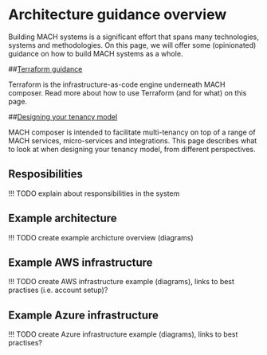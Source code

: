 # Architecture guidance overview

Building MACH systems is a significant effort that spans many technologies,
systems and methodologies. On this page, we will offer some (opinionated)
guidance on how to build MACH systems as a whole.


##[Terraform guidance](./terraform.md)

Terraform is the infrastructure-as-code engine underneath MACH composer. Read
more about how to use Terraform (and for what) on this page.

##[Designing your tenancy model](./tenancy.md)

MACH composer is intended to facilitate multi-tenancy on top of a range of MACH
services, micro-services and integrations. This page describes what to look at
when designing your tenancy model, from different perspectives.


## Resposibilities

!!! TODO
    explain about responsibilities in the system

## Example architecture

!!! TODO
    create example archicture overview (diagrams)

## Example AWS infrastructure

!!! TODO
    create AWS infrastructure example (diagrams), links to best practises (i.e. account setup)?

## Example Azure infrastructure

!!! TODO
    create Azure infrastructure example (diagrams), links to best practises?

